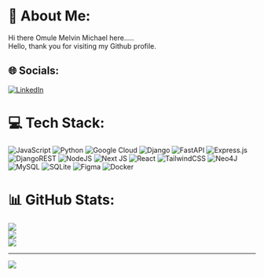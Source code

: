 # 💫 About Me:
 Hi there Omule Melvin Michael here.....<br> Hello, thank you for visiting my Github profile.


## 🌐 Socials:
[![LinkedIn](https://img.shields.io/badge/LinkedIn-%230077B5.svg?logo=linkedin&logoColor=white)](https://www.linkedin.com/in/michael-omule-994581254/) 

# 💻 Tech Stack:
![JavaScript](https://img.shields.io/badge/javascript-%23323330.svg?style=plastic&logo=javascript&logoColor=%23F7DF1E) ![Python](https://img.shields.io/badge/python-3670A0?style=plastic&logo=python&logoColor=ffdd54) ![Google Cloud](https://img.shields.io/badge/GoogleCloud-%234285F4.svg?style=plastic&logo=google-cloud&logoColor=white) ![Django](https://img.shields.io/badge/django-%23092E20.svg?style=plastic&logo=django&logoColor=white) ![FastAPI](https://img.shields.io/badge/FastAPI-005571?style=plastic&logo=fastapi) ![Express.js](https://img.shields.io/badge/express.js-%23404d59.svg?style=plastic&logo=express&logoColor=%2361DAFB) ![DjangoREST](https://img.shields.io/badge/DJANGO-REST-ff1709?style=plastic&logo=django&logoColor=white&color=ff1709&labelColor=gray) ![NodeJS](https://img.shields.io/badge/node.js-6DA55F?style=plastic&logo=node.js&logoColor=white) ![Next JS](https://img.shields.io/badge/Next-black?style=plastic&logo=next.js&logoColor=white) ![React](https://img.shields.io/badge/react-%2320232a.svg?style=plastic&logo=react&logoColor=%2361DAFB) ![TailwindCSS](https://img.shields.io/badge/tailwindcss-%2338B2AC.svg?style=plastic&logo=tailwind-css&logoColor=white) ![Neo4J](https://img.shields.io/badge/Neo4j-008CC1?style=plastic&logo=neo4j&logoColor=white) ![MySQL](https://img.shields.io/badge/mysql-%2300000f.svg?style=plastic&logo=mysql&logoColor=white) ![SQLite](https://img.shields.io/badge/sqlite-%2307405e.svg?style=plastic&logo=sqlite&logoColor=white) ![Figma](https://img.shields.io/badge/figma-%23F24E1E.svg?style=plastic&logo=figma&logoColor=white) ![Docker](https://img.shields.io/badge/docker-%230db7ed.svg?style=plastic&logo=docker&logoColor=white)
# 📊 GitHub Stats:
![](https://github-readme-stats.vercel.app/api?username=omule0&theme=radical&hide_border=false&include_all_commits=true&count_private=true)<br/>
![](https://github-readme-streak-stats.herokuapp.com/?user=omule0&theme=radical&hide_border=false)<br/>
![](https://github-readme-stats.vercel.app/api/top-langs/?username=omule0&theme=radical&hide_border=false&include_all_commits=true&count_private=true&layout=compact)

---
[![](https://visitcount.itsvg.in/api?id=omule0&icon=0&color=0)](https://visitcount.itsvg.in)

<!-- Proudly created with GPRM ( https://gprm.itsvg.in ) -->
